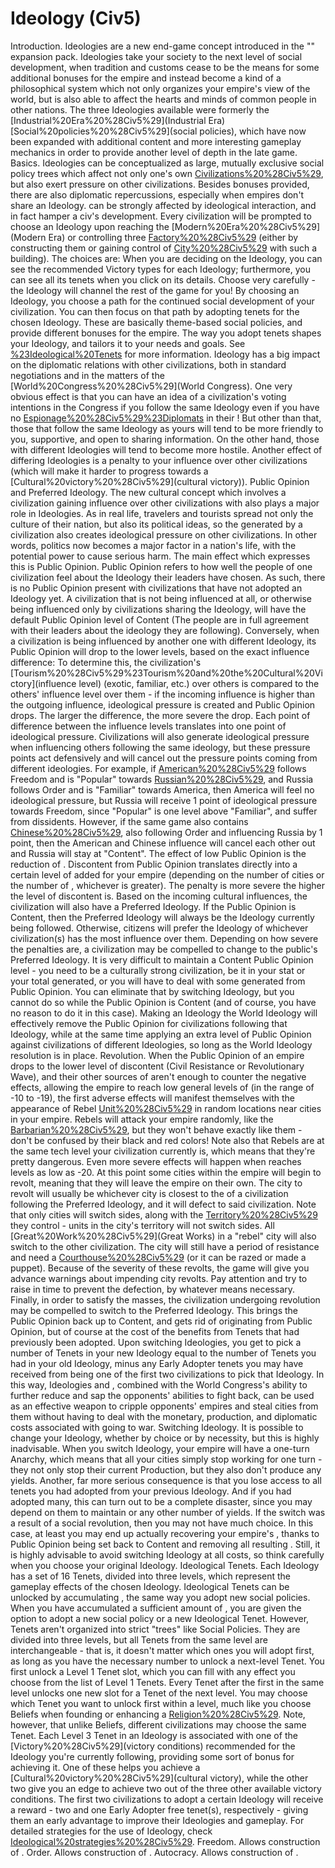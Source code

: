 # Ideology (Civ5)

Introduction.
Ideologies are a new end-game concept introduced in the "" expansion pack. Ideologies take your society to the next level of social development, when tradition and customs cease to be the means for some additional bonuses for the empire and instead become a kind of a philosophical system which not only organizes your empire's view of the world, but is also able to affect the hearts and minds of common people in other nations. The three Ideologies available were formerly the [Industrial%20Era%20%28Civ5%29](Industrial Era) [Social%20policies%20%28Civ5%29](social policies), which have now been expanded with additional content and more interesting gameplay mechanics in order to provide another level of depth in the late game.
Basics.
Ideologies can be conceptualized as large, mutually exclusive social policy trees which affect not only one's own [Civilizations%20%28Civ5%29](civilization), but also exert pressure on other civilizations. Besides bonuses provided, there are also diplomatic repercussions, especially when empires don't share an Ideology. can be strongly affected by ideological interaction, and in fact hamper a civ's development.
Every civilization will be prompted to choose an Ideology upon reaching the [Modern%20Era%20%28Civ5%29](Modern Era) or controlling three [Factory%20%28Civ5%29](Factories) (either by constructing them or gaining control of [City%20%28Civ5%29](cities) with such a building). The choices are:
When you are deciding on the Ideology, you can see the recommended Victory types for each Ideology; furthermore, you can see all its tenets when you click on its details. Choose very carefully - the Ideology will channel the rest of the game for you!
By choosing an Ideology, you choose a path for the continued social development of your civilization. You can then focus on that path by adopting tenets for the chosen Ideology. These are basically theme-based social policies, and provide different bonuses for the empire. The way you adopt tenets shapes your Ideology, and tailors it to your needs and goals. See [%23Ideological%20Tenets](below) for more information.
Ideology has a big impact on the diplomatic relations with other civilizations, both in standard negotiations and in the matters of the [World%20Congress%20%28Civ5%29](World Congress). One very obvious effect is that you can have an idea of a civilization's voting intentions in the Congress if you follow the same Ideology even if you have no [Espionage%20%28Civ5%29%23Diplomats](Diplomat) in their ! But other than that, those that follow the same Ideology as yours will tend to be more friendly to you, supportive, and open to sharing information. On the other hand, those with different Ideologies will tend to become more hostile. Another effect of differing Ideologies is a penalty to your influence over other civilizations (which will make it harder to progress towards a [Cultural%20victory%20%28Civ5%29](cultural victory)).
Public Opinion and Preferred Ideology.
The new cultural concept which involves a civilization gaining influence over other civilizations with also plays a major role in Ideologies. As in real life, travelers and tourists spread not only the culture of their nation, but also its political ideas, so the generated by a civilization also creates ideological pressure on other civilizations. In other words, politics now becomes a major factor in a nation's life, with the potential power to cause serious harm.
The main effect which expresses this is Public Opinion. Public Opinion refers to how well the people of one civilization feel about the Ideology their leaders have chosen. As such, there is no Public Opinion present with civilizations that have not adopted an Ideology yet.
A civilization that is not being influenced at all, or otherwise being influenced only by civilizations sharing the Ideology, will have the default Public Opinion level of Content (The people are in full agreement with their leaders about the ideology they are following). Conversely, when a civilization is being influenced by another one with different Ideology, its Public Opinion will drop to the lower levels, based on the exact influence difference:
To determine this, the civilization's [Tourism%20%28Civ5%29%23Tourism%20and%20the%20Cultural%20Victory](influence level) (exotic, familiar, etc.) over others is compared to the others' influence level over them - if the incoming influence is higher than the outgoing influence, ideological pressure is created and Public Opinion drops. The larger the difference, the more severe the drop. Each point of difference between the influence levels translates into one point of ideological pressure. Civilizations will also generate ideological pressure when influencing others following the same ideology, but these pressure points act defensively and will cancel out the pressure points coming from different ideologies.
For example, if [American%20%28Civ5%29](America) follows Freedom and is "Popular" towards [Russian%20%28Civ5%29](Russia), and Russia follows Order and is "Familiar" towards America, then America will feel no ideological pressure, but Russia will receive 1 point of ideological pressure towards Freedom, since "Popular" is one level above "Familiar", and suffer from dissidents. However, if the same game also contains [Chinese%20%28Civ5%29](China), also following Order and influencing Russia by 1 point, then the American and Chinese influence will cancel each other out and Russia will stay at "Content".
The effect of low Public Opinion is the reduction of . Discontent from Public Opinion translates directly into a certain level of added for your empire (depending on the number of cities or the number of , whichever is greater). The penalty is more severe the higher the level of discontent is.
Based on the incoming cultural influences, the civilization will also have a Preferred Ideology. If the Public Opinion is Content, then the Preferred Ideology will always be the Ideology currently being followed. Otherwise, citizens will prefer the Ideology of whichever civilization(s) has the most influence over them. Depending on how severe the penalties are, a civilization may be compelled to change to the public's Preferred Ideology.
It is very difficult to maintain a Content Public Opinion level - you need to be a culturally strong civilization, be it in your stat or your total generated, or you will have to deal with some generated from Public Opinion. You can eliminate that by switching Ideology, but you cannot do so while the Public Opinion is Content (and of course, you have no reason to do it in this case). Making an Ideology the World Ideology will effectively remove the Public Opinion for civilizations following that Ideology, while at the same time applying an extra level of Public Opinion against civilizations of different Ideologies, so long as the World Ideology resolution is in place.
Revolution.
When the Public Opinion of an empire drops to the lower level of discontent (Civil Resistance or Revolutionary Wave), and their other sources of aren't enough to counter the negative effects, allowing the empire to reach low general levels of (in the range of -10 to -19), the first adverse effects will manifest themselves with the appearance of Rebel [Unit%20%28Civ5%29](units) in random locations near cities in your empire. Rebels will attack your empire randomly, like the [Barbarian%20%28Civ5%29](Barbarians), but they won't behave exactly like them - don't be confused by their black and red colors! Note also that Rebels are at the same tech level your civilization currently is, which means that they're pretty dangerous.
Even more severe effects will happen when reaches levels as low as -20. At this point some cities within the empire will begin to revolt, meaning that they will leave the empire on their own. The city to revolt will usually be whichever city is closest to the of a civilization following the Preferred Ideology, and it will defect to said civilization. Note that only cities will switch sides, along with the [Territory%20%28Civ5%29](territory) they control - units in the city's territory will not switch sides. All [Great%20Work%20%28Civ5%29](Great Works) in a "rebel" city will also switch to the other civilization. The city will still have a period of resistance and need a [Courthouse%20%28Civ5%29](Courthouse) (or it can be razed or made a puppet).
Because of the severity of these revolts, the game will give you advance warnings about impending city revolts. Pay attention and try to raise in time to prevent the defection, by whatever means necessary.
Finally, in order to satisfy the masses, the civilization undergoing revolution may be compelled to switch to the Preferred Ideology. This brings the Public Opinion back up to Content, and gets rid of originating from Public Opinion, but of course at the cost of the benefits from Tenets that had previously been adopted. Upon switching Ideologies, you get to pick a number of Tenets in your new Ideology equal to the number of Tenets you had in your old Ideology, minus any Early Adopter tenets you may have received from being one of the first two civilizations to pick that Ideology.
In this way, Ideologies and , combined with the World Congress's ability to further reduce and sap the opponents' abilities to fight back, can be used as an effective weapon to cripple opponents' empires and steal cities from them without having to deal with the monetary, production, and diplomatic costs associated with going to war.
Switching Ideology.
It is possible to change your Ideology, whether by choice or by necessity, but this is highly inadvisable. When you switch Ideology, your empire will have a one-turn Anarchy, which means that all your cities simply stop working for one turn - they not only stop their current Production, but they also don't produce any yields. Another, far more serious consequence is that you lose access to all tenets you had adopted from your previous Ideology. And if you had adopted many, this can turn out to be a complete disaster, since you may depend on them to maintain or any other number of yields.
If the switch was a result of a social revolution, then you may not have much choice. In this case, at least you may end up actually recovering your empire's , thanks to Public Opinion being set back to Content and removing all resulting .
Still, it is highly advisable to avoid switching Ideology at all costs, so think carefully when you choose your original Ideology.
Ideological Tenets.
Each Ideology has a set of 16 Tenets, divided into three levels, which represent the gameplay effects of the chosen Ideology. Ideological Tenets can be unlocked by accumulating , the same way you adopt new social policies. When you have accumulated a sufficient amount of , you are given the option to adopt a new social policy or a new Ideological Tenet.
However, Tenets aren't organized into strict "trees" like Social Policies. They are divided into three levels, but all Tenets from the same level are interchangeable - that is, it doesn't matter which ones you will adopt first, as long as you have the necessary number to unlock a next-level Tenet.
You first unlock a Level 1 Tenet slot, which you can fill with any effect you choose from the list of Level 1 Tenets. Every Tenet after the first in the same level unlocks one new slot for a Tenet of the next level. You may choose which Tenet you want to unlock first within a level, much like you choose Beliefs when founding or enhancing a [Religion%20%28Civ5%29](Religion). Note, however, that unlike Beliefs, different civilizations may choose the same Tenet.
Each Level 3 Tenet in an Ideology is associated with one of the [Victory%20%28Civ5%29](victory conditions) recommended for the Ideology you're currently following, providing some sort of bonus for achieving it. One of these helps you achieve a [Cultural%20victory%20%28Civ5%29](cultural victory), while the other two give you an edge to achieve two out of the three other available victory conditions.
The first two civilizations to adopt a certain Ideology will receive a reward - two and one Early Adopter free tenet(s), respectively - giving them an early advantage to improve their Ideologies and gameplay.
For detailed strategies for the use of Ideology, check [Ideological%20strategies%20%28Civ5%29](here).
Freedom.
Allows construction of .
Order.
Allows construction of .
Autocracy.
Allows construction of .